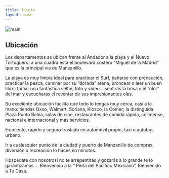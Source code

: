 ```yaml
---
title: Inicio
layout: base
---
```


![main](/assets/images/307776033_617971676700504_5518791648289933061_n.jpg)
## Ubicación

Los departamentos se ubican frente al Andador a la playa y el Nuevo Tortuguero; a una cuadra está el boulevard costero “Miguel de la Madrid” que es la principal vía de Manzanillo.  
  
La playa es muy limpia ideal para practicar el Surf, bañarse con precaución, practicar la pesca, caminar por su “dorada” arena, broncear o leer un buen libro; tomar una fantástica selfie, foto y video... sentirás la brisa y el “olor” del mar y escucharás el reventar de sus impresionantes olas.  
  
Su excelente ubicación facilita que todo lo tengas muy cerca, casi a la mano: tiendas Oxxo, Walmart, Soriana, Kiosco, la Comer; la distinguida Plaza Punto Bahía, salas de cine, restaurantes de comida rápida, colimense, nacional e internacional y más servicios.  
  
Excelente, rápido y seguro traslado en automóvil propio, taxi o autobús urbano.  
  
Ir a cualesquier punto de la ciudad y puerto de Manzanillo de compras, diversión o recreación lo haces en minutos.  
  
Hospédate con nosotros! no te arrepentirás y gozarás a lo grande te lo garantizamos ... Bienvenido a la “ Perla del Pacífico Mexicano”, Bienvenido a Tu Casa.  

